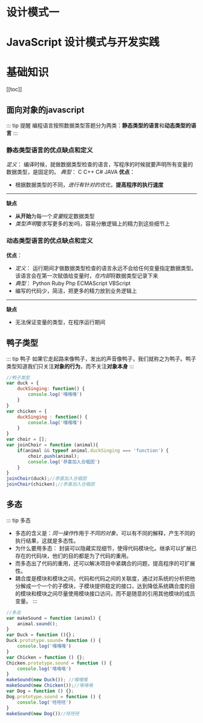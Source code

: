 # 设计模式一
# JavaScript 设计模式与开发实践

# 基础知识
[[toc]]


##  面向对象的javascript
::: tip 提醒
编程语言按照数据类型答题分为两类：**静态类型的语言**和**动态类型的语言**
:::
### 静态类型语言的优点缺点和定义
*定义*： 编译时候，就做数据类型检查的语言，写程序的时候就要声明所有变量的数据类型，是固定的。
*典型*： C C++ C# JAVA
**优点**：
- 根据数据类型的不同，*进行有针对的优化*，**提高程序的执行速度**
---
**缺点**
- **从开始**为每一个*变量*规定数据类型
- *类型声明*要求写更多的发i吗，容易分散逻辑上的精力到这些细节上

### 动态类型语言的优点缺点和定义
**优点**：
-  *定义*： 运行期间才做数据类型检查的语言永远不会给任何变量指定数据类型。该语言会在第一次赋值给变量时，*在内部*将数据类型记录下来
- *典型*： Python Ruby Php ECMAScript VBScript
- 编写的代码少，简洁，把更多的精力放到业务逻辑上
---
**缺点**
- 无法保证变量的类型，在程序运行期间

## 鸭子类型
::: tip 鸭子
如果它走起路来像鸭子，发出的声音像鸭子，我们就称之为鸭子。鸭子类型知道我们只关注**对象的行为**，而不关注**对象本身**
:::
``` js
//鸭子类型
var duck = {
    duckSinging: function() {
        console.log('嘎嘎嘎')
    }
}
var chicken = {
    duckSinging : function() {
        console.log('嘎嘎嘎')
    }
}
var choir = [];
var joinChoir = function (animal){
    if(animal && typeof animal.duckSinging === 'function') {
        choir.push(animal);
        console.log('恭喜加入合唱团')
    }
}
joinChoir(duck);//恭喜加入合唱团
joinChoir(chicken);//恭喜加入合唱团

```
## 多态
::: tip 多态
- 多态的含义是：*同一操作*作用于*不同的对象*，可以有不同的解释，产生不同的执行结果，这就是多态性。
- 为什么要用多态： 封装可以隐藏实现细节，使得代码模块化。继承可以扩展已存在的代码块，他们的目的都是为了代码的重用。
- 而多态出了代码的重用，还可以解决项目中紧耦合的问题，提高程序的可扩展性。
- 耦合度是模块和模块之间，代码和代码之间的关联度，通过对系统的分析把他分解成一个一个的子模块，子模块提供稳定的接口，达到降低系统耦合度的目的模块和模块之间尽量使用模块接口访问，而不是随意的引用其他模块的成员变量。
:::
``` js
//多态
var makeSound = function (animal) {
    animal.sound();
}
var Duck = function (){}；
Duck.prototype.sound= function () {
    console.log('嘎嘎嘎')
}
var Chicken = function () {};
Chicken.prototype.sound = function () {
    console.log('咯咯咯')
}
makeSound(new Duck()); //嘎嘎嘎
makeSound(new Chicken());//咯咯咯
var Dog = function () {};
Dog.prototype.sound = function () {
    console.log('呸呸呸')
}
makeSound(new Dog())//呸呸呸

```